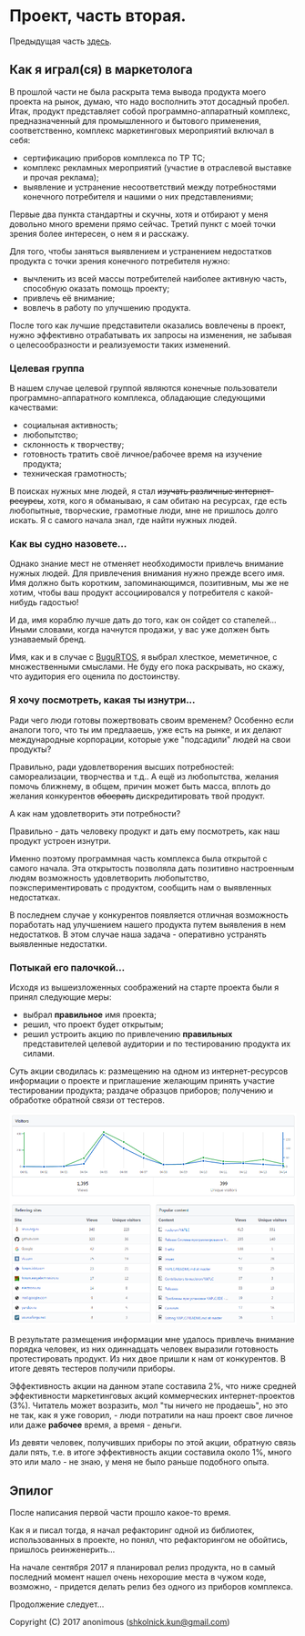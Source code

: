# Проект, часть вторая.
Предыдущая часть [здесь](../story_1.md).

## Как я играл(ся) в маркетолога
В прошлой части не была раскрыта тема вывода продукта моего проекта на рынок, думаю, что надо восполнить этот досадный пробел.
Итак, продукт представляет собой программно-аппаратный комплекс, предназначенный для промышленного и бытового применения, соответственно, комплекс маркетинговых мероприятий включал в себя:

 * сертификацию приборов комплекса по ТР ТС;
 * комплекс рекламных мероприятий (участие в отраслевой выставке и прочая реклама);
 * выявление и устранение несоответствий между потребностями конечного потребителя и нашими о них представлениями;

Первые два пункта стандартны и скучны, хотя и отбирают у меня довольно много времени прямо сейчас. 
Третий пункт с моей точки зрения более интересен, о нем я и расскажу.

Для того, чтобы заняться выявлением и устранением недостатков продукта с точки зрения конечного потребителя нужно:

  * вычленить из всей массы потребителей наиболее активную часть, способную оказать помощь проекту;
  * привлечь её внимание;
  * вовлечь в работу по улучшению продукта.
  
После того как лучшие представители оказались вовлечены в проект, нужно эффективно отрабатывать их запросы на изменения, не забывая о целесообразности и реализуемости таких изменений.

### Целевая группа
В нашем случае целевой группой являются конечные пользователи программно-аппаратного комплекса, обладающие следующими качествами:

  * социальная активность;
  * любопытство;
  * склонность к творчеству;
  * готовность тратить своё личное/рабочее время на изучение продукта;
  * техническая грамотность;

В поисках нужных мне людей, я стал <del>изучать различные интернет-ресурсы</del>, хотя, кого я обманываю, я сам обитаю на ресурсах, где есть любопытные, творческие, грамотные люди, мне не пришлось долго искать. Я с самого начала знал, где найти нужных людей.

### Как вы судно назовете...
Однако знание мест не отменяет необходимости привлечь внимание нужных людей. 
Для привлечения внимания нужно прежде всего имя. Имя должно быть коротким, запоминающимся, позитивным, мы же не хотим, чтобы ваш продукт ассоциировался у потребителя с какой-нибудь гадостью!

И да, имя кораблю лучше дать до того, как он сойдет со стапелей... Иными словами, когда начнутся продажи, у вас уже должен быть узнаваемый бренд. 

Имя, как и в случае с [BuguRTOS](https://github.com/shkolnick-kun/bugurtos), я выбрал хлесткое, меметичное, с множественными смыслами. Не буду его пока раскрывать, но скажу, что аудитория его оценила по достоинству.

### Я хочу посмотреть, какая ты изнутри...
Ради чего люди готовы пожертвовать своим временем? Особенно если аналоги того, что ты им предлааешь, уже есть на рынке, и их делают международные корпорации, которые уже "подсадили" людей на свои продукты? 

Правильно, ради удовлетворения высших потребностей: самореализации, творчества и т.д.. А ещё из любопытства, желания помочь ближнему, в общем, причин может быть масса, вплоть до желания конкурентов <del>обосрать</del> дискредитировать твой продукт.

А как нам удовлетворить эти потребности?

Правильно - дать человеку продукт и дать ему посмотреть, как наш продукт устроен изнутри.

Именно поэтому программная часть комплекса была открытой с самого начала. 
Эта открытость позволяла дать позитивно настроенным людям возможность удовлетворить любопытство, поэкспериментировать с продуктом, сообщить нам о выявленных недостатках. 

В последнем случае у конкурентов появляется отличная возможность поработать над улучшением нашего продукта путем выявления в нем недостатков. В этом случае наша задача - оперативно устранять выявленные недостатки.

### Потыкай его палочкой...

Исходя из вышеизложенных соображений на старте проекта были я принял следующие меры:
 * выбрал **правильное** имя проекта;
 * решил, что проект будет открытым;
 * решил устроить акцию по привлечению **правильных** представителей целевой аудитории и по тестированию продукта их силами.
 
 Суть акции сводилась к: размещению на одном из интернет-ресурсов информации о проекте и приглашение желающим принять участие тестировании продукта; раздаче образцов приборов; получению и обработке обратной связи от тестеров.

![ЛОР-Эффект](LorEffect.png)

В результате размещения информации мне удалось привлечь внимание порядка человек, из них одиннадцать человек выразили готовность протестировать продукт. Из них двое пришли к нам от конкурентов. В итоге девять тестеров получили приборы. 

Эффективность акции на данном этапе составила 2%, что ниже средней эффективности маркетинговых акций коммерческих интернет-проектов (3%). Читатель может возразить, мол "ты ничего не продаешь", но это не так, как я уже говорил, - люди потратили на наш проект свое личное или даже **рабочее** время, а время - деньги.

Из девяти человек, получивших приборы по этой акции, обратную связь дали пять, т.е. в итоге эффективность акции составила около 1%, много это или мало - не знаю, у меня не было раньше подобного опыта.

## Эпилог
После написания первой части прошло какое-то время. 

Как я и писал тогда, я начал рефакторинг одной из библиотек, использованных в проекте, но понял, что рефакторингом не обойтись, пришлось реинженерить...

На начале сентября 2017 я планировал релиз продукта, но в самый последний момент нашел очень нехорошие места в чужом коде, возможно, - придется делать релиз без одного из приборов комплекса.

Продолжение следует...

Copyright (C) 2017 anonimous (shkolnick.kun@gmail.com)
